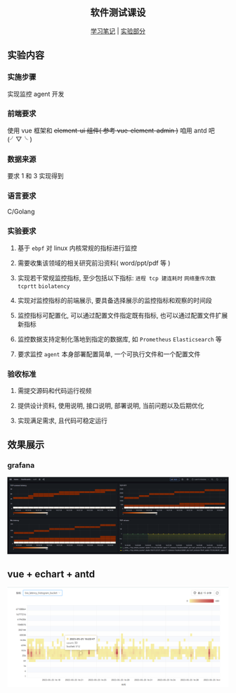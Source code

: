 <div align="center">

<h2>软件测试课设</h2>

[学习笔记](./notes) | [实验部分](./src)

</div>

## 实验内容

### 实施步骤

实现监控 agent 开发

### 前端要求

使用 vue 框架和 <del>element-ui 组件( 参考 vue-element-admin )</del> 咱用 antd 吧 (╯▽╰ )

### 数据来源

要求 1 和 3 实现得到

### 语言要求

C/Golang

### 实验要求

1. 基于 `ebpf` 对 linux 内核常规的指标进行监控

2. 需要收集该领域的相关研究前沿资料( word/ppt/pdf 等 )

3. 实现若干常规监控指标, 至少包括以下指标: `进程 tcp 建连耗时` `网络重传次数` `tcprtt` `biolatency`

4. 实现对监控指标的前端展示, 要具备选择展示的监控指标和观察的时间段

5. 监控指标可配置化, 可以通过配置文件指定既有指标, 也可以通过配置文件扩展新指标

6. 监控数据支持定制化落地到指定的数据库, 如 `Prometheus` `Elasticsearch` 等

7. 要求监控 `agent` 本身部署配置简单, 一个可执行文件和一个配置文件

### 验收标准

1. 需提交源码和代码运行视频

2. 提供设计资料, 使用说明, 接口说明, 部署说明, 当前问题以及后期优化

3. 实现满足需求, 且代码可稳定运行

## 效果展示

### grafana

![grafana](./assets/grafana.png)

## vue + echart + antd

![echarts](./assets/echarts.png)

